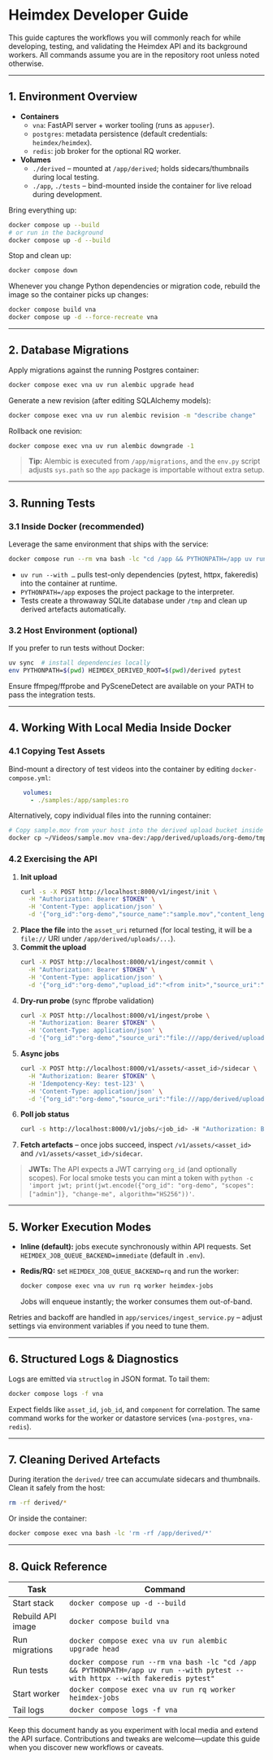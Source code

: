 # Heimdex Developer Guide

This guide captures the workflows you will commonly reach for while developing, testing, and validating the Heimdex API and its background workers. All commands assume you are in the repository root unless noted otherwise.

---

## 1. Environment Overview

- **Containers**
  - `vna`: FastAPI server + worker tooling (runs as `appuser`).
  - `postgres`: metadata persistence (default credentials: `heimdex/heimdex`).
  - `redis`: job broker for the optional RQ worker.
- **Volumes**
  - `./derived` – mounted at `/app/derived`; holds sidecars/thumbnails during local testing.
  - `./app`, `./tests` – bind-mounted inside the container for live reload during development.

Bring everything up:

```bash
docker compose up --build
# or run in the background
docker compose up -d --build
```

Stop and clean up:

```bash
docker compose down
```

Whenever you change Python dependencies or migration code, rebuild the image so the container picks up changes:

```bash
docker compose build vna
docker compose up -d --force-recreate vna
```

---

## 2. Database Migrations

Apply migrations against the running Postgres container:

```bash
docker compose exec vna uv run alembic upgrade head
```

Generate a new revision (after editing SQLAlchemy models):

```bash
docker compose exec vna uv run alembic revision -m "describe change"
```

Rollback one revision:

```bash
docker compose exec vna uv run alembic downgrade -1
```

> **Tip:** Alembic is executed from `/app/migrations`, and the `env.py` script adjusts `sys.path` so the `app` package is importable without extra setup.

---

## 3. Running Tests

### 3.1 Inside Docker (recommended)

Leverage the same environment that ships with the service:

```bash
docker compose run --rm vna bash -lc "cd /app && PYTHONPATH=/app uv run --with pytest --with httpx --with fakeredis pytest"
```

- `uv run --with …` pulls test-only dependencies (pytest, httpx, fakeredis) into the container at runtime.
- `PYTHONPATH=/app` exposes the project package to the interpreter.
- Tests create a throwaway SQLite database under `/tmp` and clean up derived artefacts automatically.

### 3.2 Host Environment (optional)

If you prefer to run tests without Docker:

```bash
uv sync  # install dependencies locally
env PYTHONPATH=$(pwd) HEIMDEX_DERIVED_ROOT=$(pwd)/derived pytest
```

Ensure ffmpeg/ffprobe and PySceneDetect are available on your PATH to pass the integration tests.

---

## 4. Working With Local Media Inside Docker

### 4.1 Copying Test Assets

Bind-mount a directory of test videos into the container by editing `docker-compose.yml`:

```yaml
    volumes:
      - ./samples:/app/samples:ro
```

Alternatively, copy individual files into the running container:

```bash
# Copy sample.mov from your host into the derived upload bucket inside the container
docker cp ~/Videos/sample.mov vna-dev:/app/derived/uploads/org-demo/tmp-upload/sample.mov
```

### 4.2 Exercising the API

1. **Init upload**
   ```bash
   curl -s -X POST http://localhost:8000/v1/ingest/init \
     -H "Authorization: Bearer $TOKEN" \
     -H 'Content-Type: application/json' \
     -d '{"org_id":"org-demo","source_name":"sample.mov","content_length":123456,"content_type":"video/quicktime"}'
   ```
2. **Place the file** into the `asset_uri` returned (for local testing, it will be a `file://` URI under `/app/derived/uploads/...`).
3. **Commit the upload**
   ```bash
   curl -X POST http://localhost:8000/v1/ingest/commit \
     -H "Authorization: Bearer $TOKEN" \
     -H 'Content-Type: application/json' \
     -d '{"org_id":"org-demo","upload_id":"<from init>","source_uri":"file:///app/derived/uploads/org-demo/..."}'
   ```
4. **Dry-run probe** (sync ffprobe validation)
   ```bash
   curl -X POST http://localhost:8000/v1/ingest/probe \
     -H "Authorization: Bearer $TOKEN" \
     -H 'Content-Type: application/json' \
     -d '{"org_id":"org-demo","source_uri":"file:///app/derived/uploads/org-demo/..."}'
   ```
5. **Async jobs**
   ```bash
   curl -X POST http://localhost:8000/v1/assets/<asset_id>/sidecar \
     -H "Authorization: Bearer $TOKEN" \
     -H 'Idempotency-Key: test-123' \
     -H 'Content-Type: application/json' \
     -d '{"org_id":"org-demo","source_uri":"file:///app/derived/uploads/org-demo/..."}'
   ```
6. **Poll job status**
   ```bash
   curl -s http://localhost:8000/v1/jobs/<job_id> -H "Authorization: Bearer $TOKEN"
   ```
7. **Fetch artefacts** – once jobs succeed, inspect `/v1/assets/<asset_id>` and `/v1/assets/<asset_id>/sidecar`.

> **JWTs:** The API expects a JWT carrying `org_id` (and optionally scopes). For local smoke tests you can mint a token with `python -c 'import jwt; print(jwt.encode({"org_id": "org-demo", "scopes": ["admin"]}, "change-me", algorithm="HS256"))'`.

---

## 5. Worker Execution Modes

- **Inline (default):** jobs execute synchronously within API requests. Set `HEIMDEX_JOB_QUEUE_BACKEND=immediate` (default in `.env`).
- **Redis/RQ:** set `HEIMDEX_JOB_QUEUE_BACKEND=rq` and run the worker:

  ```bash
  docker compose exec vna uv run rq worker heimdex-jobs
  ```

  Jobs will enqueue instantly; the worker consumes them out-of-band.

Retries and backoff are handled in `app/services/ingest_service.py` – adjust settings via environment variables if you need to tune them.

---

## 6. Structured Logs & Diagnostics

Logs are emitted via `structlog` in JSON format. To tail them:

```bash
docker compose logs -f vna
```

Expect fields like `asset_id`, `job_id`, and `component` for correlation. The same command works for the worker or datastore services (`vna-postgres`, `vna-redis`).

---

## 7. Cleaning Derived Artefacts

During iteration the `derived/` tree can accumulate sidecars and thumbnails. Clean it safely from the host:

```bash
rm -rf derived/*
```

Or inside the container:

```bash
docker compose exec vna bash -lc 'rm -rf /app/derived/*'
```

---

## 8. Quick Reference

| Task | Command |
|------|---------|
| Start stack | `docker compose up -d --build` |
| Rebuild API image | `docker compose build vna` |
| Run migrations | `docker compose exec vna uv run alembic upgrade head` |
| Run tests | `docker compose run --rm vna bash -lc "cd /app && PYTHONPATH=/app uv run --with pytest --with httpx --with fakeredis pytest"` |
| Start worker | `docker compose exec vna uv run rq worker heimdex-jobs` |
| Tail logs | `docker compose logs -f vna` |

Keep this document handy as you experiment with local media and extend the API surface. Contributions and tweaks are welcome—update this guide when you discover new workflows or caveats.
